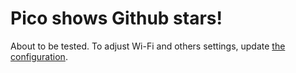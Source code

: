 # Pico shows Github stars!

About to be tested. To adjust Wi-Fi and others settings, update [the configuration](.cargo/config.toml).
